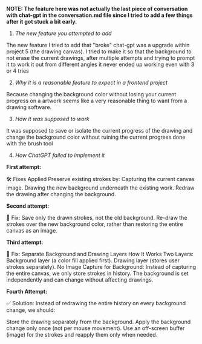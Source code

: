**NOTE: The feature here was not actually the last piece of conversation with chat-gpt in the conversation.md file since I tried to add a few things after it got stuck a bit early.**

1. *The new feature you attempted to add*

The new feature I tried to add that "broke" chat-gpt was a upgrade within project 5 (the drawing canvas). I tried to make it so that the background to not erase the current drawings, after multiple attempts and trying to prompt it to work it out from different angles it never ended up working even with 3 or 4 tries

2. *Why it is a reasonable feature to expect in a frontend project*

Because changing the background color without losing your current progress on a artwork seems like a very reasonable thing to want from a drawing software.

3. *How it was supposed to work*

It was supposed to save or isolate the current progress of the drawing and change the background color without ruining the current progress done with the brush tool

4. *How ChatGPT failed to implement it*

**First attempt:**

🛠️ Fixes Applied
Preserve existing strokes by:
Capturing the current canvas image.
Drawing the new background underneath the existing work.
Redraw the drawing after changing the background.

**Second attempt:**

🔧 Fix:
Save only the drawn strokes, not the old background.
Re-draw the strokes over the new background color, rather than restoring the entire canvas as an image.


**Third attempt:**

🔧 Fix: Separate Background and Drawing Layers
How It Works
Two Layers:
Background layer (a color fill applied first).
Drawing layer (stores user strokes separately).
No Image Capture for Background:
Instead of capturing the entire canvas, we only store strokes in history.
The background is set independently and can change without affecting drawings.

**Fourth Attempt:**

✅ Solution:
Instead of redrawing the entire history on every background change, we should:

Store the drawing separately from the background.
Apply the background change only once (not per mouse movement).
Use an off-screen buffer (image) for the strokes and reapply them only when needed.